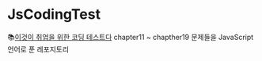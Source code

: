 # JsCodingTest

📚[이것이 취업을 위한 코딩 테스트다](https://www.yes24.com/Product/Goods/91433923) chapter11 ~ chapther19 문제들을 JavaScript 언어로 푼 레포지토리
